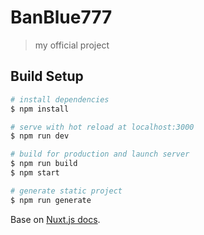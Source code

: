 # BanBlue777

> my official project

## Build Setup

``` bash
# install dependencies
$ npm install

# serve with hot reload at localhost:3000
$ npm run dev

# build for production and launch server
$ npm run build
$ npm start

# generate static project
$ npm run generate
```

Base on [Nuxt.js docs](https://nuxtjs.org).
